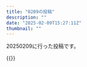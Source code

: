 ```yaml
---
title: "0209の投稿"
description: ""
date: "2025-02-09T15:27:11Z"
thumbnail: ""
---
```

20250209に行った投稿です。
<!--more-->
{{<othersns text="今は自分が思いついたことを言ってそれがちょっと跳ねた形だけどこれを跳ねることを狙って行動するようになると良くないだろうなあ" url="https://qunagi.qunagi.net/notice/AqvI7ktU54ZaR2QnaK" screenname="jme/k.h" date="2025-02-08T22:53:40.000Z">}}
